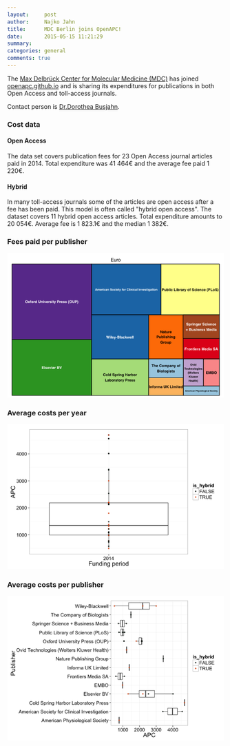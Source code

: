```yaml
---
layout:     post
author:		Najko Jahn
title:      MDC Berlin joins OpenAPC!
date:       2015-05-15 11:21:29
summary:    
categories: general
comments: true
---
```





The [Max Delbrück Center for Molecular Medicine (MDC)](https://www.mdc-berlin.de/en) has joined [openapc.github.io](https://openapc.github.io) and is sharing its expenditures for publications in both Open Access and toll-access journals.

Contact person is [Dr.Dorothea Busjahn](https://www.mdc-berlin.de/1161898/de/about_the_mdc/structure/administration/library/teammember).

### Cost data



#### Open Access

The data set covers publication fees for 23 Open Access journal articles paid in 2014. Total expenditure was 41 464€ and the average fee paid 1 220€.

#### Hybrid 

In many toll-access journals some of the articles are open access after a fee has been paid. This model is often called "hybrid open access". The dataset covers 11 hybrid open access articles. Total expenditure amounts to 20 054€. Average fee is 1 823.1€ and the median 1 382€.


### Fees paid per publisher

![plot of chunk tree_MDC](/figure/tree_MDC-1.png) 

###  Average costs per year

![plot of chunk box_MDC_year](/figure/box_MDC_year-1.png) 

###  Average costs per publisher

![plot of chunk box_MDC_publisher](/figure/box_MDC_publisher-1.png) 
